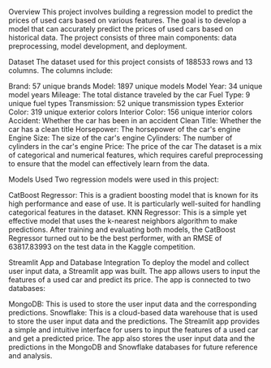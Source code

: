 Overview
This project involves building a regression model to predict the prices of used cars based on various features. The goal is to develop a model that can accurately predict the prices of used cars based on historical data. The project consists of three main components: data preprocessing, model development, and deployment.

Dataset
The dataset used for this project consists of 188533 rows and 13 columns. The columns include:

Brand: 57 unique brands
Model: 1897 unique models
Model Year: 34 unique model years
Mileage: The total distance traveled by the car
Fuel Type: 9 unique fuel types
Transmission: 52 unique transmission types
Exterior Color: 319 unique exterior colors
Interior Color: 156 unique interior colors
Accident: Whether the car has been in an accident
Clean Title: Whether the car has a clean title
Horsepower: The horsepower of the car's engine
Engine Size: The size of the car's engine
Cylinders: The number of cylinders in the car's engine
Price: The price of the car
The dataset is a mix of categorical and numerical features, which requires careful preprocessing to ensure that the model can effectively learn from the data.

Models Used
Two regression models were used in this project:

CatBoost Regressor: This is a gradient boosting model that is known for its high performance and ease of use. It is particularly well-suited for handling categorical features in the dataset.
KNN Regressor: This is a simple yet effective model that uses the k-nearest neighbors algorithm to make predictions.
After training and evaluating both models, the CatBoost Regressor turned out to be the best performer, with an RMSE of 63817.83993 on the test data in the Kaggle competition.

Streamlit App and Database Integration
To deploy the model and collect user input data, a Streamlit app was built. The app allows users to input the features of a used car and predict its price. The app is connected to two databases:

MongoDB: This is used to store the user input data and the corresponding predictions.
Snowflake: This is a cloud-based data warehouse that is used to store the user input data and the predictions.
The Streamlit app provides a simple and intuitive interface for users to input the features of a used car and get a predicted price. The app also stores the user input data and the predictions in the MongoDB and Snowflake databases for future reference and analysis.
